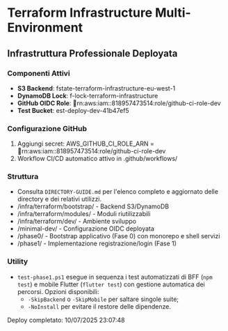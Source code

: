 ﻿# Terraform Infrastructure Multi-Environment

##  Infrastruttura Professionale Deployata

###  Componenti Attivi
- **S3 Backend**: 	fstate-terraform-infrastructure-eu-west-1
- **DynamoDB Lock**: 	f-lock-terraform-infrastructure 
- **GitHub OIDC Role**: rn:aws:iam::818957473514:role/github-ci-role-dev
- **Test Bucket**: 	est-deploy-dev-41b47ef5

###  Configurazione GitHub
1. Aggiungi secret: AWS_GITHUB_CI_ROLE_ARN = rn:aws:iam::818957473514:role/github-ci-role-dev
2. Workflow CI/CD automatico attivo in .github/workflows/

###  Struttura
- Consulta `DIRECTORY-GUIDE.md` per l'elenco completo e aggiornato delle directory e dei relativi utilizzi.
- /infra/terraform/bootstrap/ - Backend S3/DynamoDB
- /infra/terraform/modules/ - Moduli riutilizzabili  
- /infra/terraform/dev/ - Ambiente sviluppo
- /minimal-dev/ - Configurazione OIDC deployata
- /phase0/ - Bootstrap applicativo (Fase 0) con monorepo e shell servizi
- /phase1/ - Implementazione registrazione/login (Fase 1)

### Utility
- `test-phase1.ps1` esegue in sequenza i test automatizzati di BFF (`npm test`) e mobile Flutter (`flutter test`) con gestione automatica dei percorsi. Opzioni disponibili:
	- `-SkipBackend` o `-SkipMobile` per saltare singole suite;
	- `-NoInstall` per evitare il restore delle dipendenze.

Deploy completato: 10/07/2025 23:07:48
